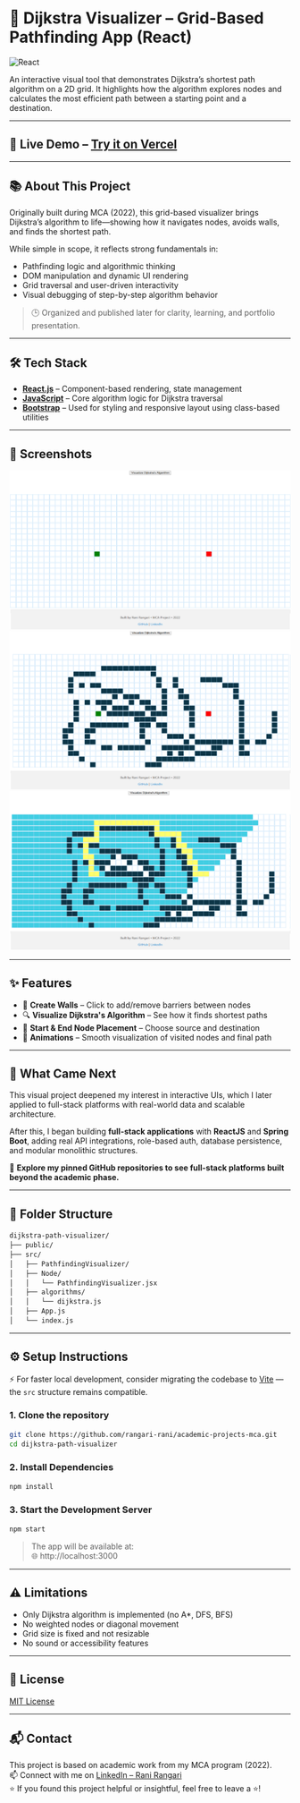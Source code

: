 # 🧭 Dijkstra Visualizer – Grid-Based Pathfinding App (React)  

![React](https://img.shields.io/badge/React-20232A?style=for-the-badge&logo=react&logoColor=61DAFB)

An interactive visual tool that demonstrates Dijkstra’s shortest path algorithm on a 2D grid. It highlights how the algorithm explores nodes and calculates the most efficient path between a starting point and a destination.  

---

## 🚀 Live Demo – [Try it on Vercel](https://dijikstra-algorithm.vercel.app/)

---

## 📚 About This Project  

Originally built during MCA (2022), this grid-based visualizer brings Dijkstra’s algorithm to life—showing how it navigates nodes, avoids walls, and finds the shortest path.  

While simple in scope, it reflects strong fundamentals in:  
- Pathfinding logic and algorithmic thinking
- DOM manipulation and dynamic UI rendering
- Grid traversal and user-driven interactivity
- Visual debugging of step-by-step algorithm behavior

> 🕒 Organized and published later for clarity, learning, and portfolio presentation.

---

## 🛠️ Tech Stack

- **[React.js](https://reactjs.org/)** – Component-based rendering, state management
- **[JavaScript](https://www.javascript.com/)** – Core algorithm logic for Dijkstra traversal  
- **[Bootstrap](https://getbootstrap.com/)** – Used for styling and responsive layout using class-based utilities  
  
---
## 📸 Screenshots

![Start](https://github.com/rangari-rani/academic-projects-mca/blob/cf19e0181b435d26869dca678ae991f7f0f3e9cb/dijkstra-path-visualizer/public/start.png) 
![Blocks](https://github.com/rangari-rani/academic-projects-mca/blob/cf19e0181b435d26869dca678ae991f7f0f3e9cb/dijkstra-path-visualizer/public/blocks.png)  
![Final](https://github.com/rangari-rani/academic-projects-mca/blob/cf19e0181b435d26869dca678ae991f7f0f3e9cb/dijkstra-path-visualizer/public/final.png)  

---

## ✨ Features

- 🧱 **Create Walls** – Click to add/remove barriers between nodes
- 🔍 **Visualize Dijkstra's Algorithm** – See how it finds shortest paths
- 🚀 **Start & End Node Placement** – Choose source and destination
- 🎨 **Animations** – Smooth visualization of visited nodes and final path

---

## 🔄 What Came Next

This visual project deepened my interest in interactive UIs, which I later applied to full-stack platforms with real-world data and scalable architecture.  

After this, I began building **full-stack applications** with **ReactJS** and **Spring Boot**, adding real API integrations, role-based auth, database persistence, and modular monolithic structures.

📌 **Explore my pinned GitHub repositories to see full-stack platforms built beyond the academic phase.**  

---

## 📁 Folder Structure

```bash
dijkstra-path-visualizer/
├── public/
├── src/
│   ├── PathfindingVisualizer/
│   ├── Node/
│   │   └── PathfindingVisualizer.jsx
│   ├── algorithms/
│   │   └── dijkstra.js
│   ├── App.js
│   └── index.js
```

---

## ⚙️ Setup Instructions  
⚡️ For faster local development, consider migrating the codebase to [Vite](https://vitejs.dev/) — the `src` structure remains compatible.

### 1. Clone the repository

```bash
git clone https://github.com/rangari-rani/academic-projects-mca.git
cd dijkstra-path-visualizer
```

### 2. Install Dependencies

```bash
npm install
```

### 3. Start the Development Server  

```bash
npm start
```  
> The app will be available at:   
> 🌐 http://localhost:3000    

---

## ⚠️ Limitations 

- Only Dijkstra algorithm is implemented (no A*, DFS, BFS)
- No weighted nodes or diagonal movement
- Grid size is fixed and not resizable
- No sound or accessibility features

---

## 📜 License

[MIT License](LICENSE)

---

## 📬 Contact

This project is based on academic work from my MCA program (2022).  
📫 Connect with me on [LinkedIn – Rani Rangari](https://www.linkedin.com/in/rani-rangari/)  
⭐ If you found this project helpful or insightful, feel free to leave a ⭐!  


